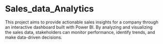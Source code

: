 # Sales_data_Analytics
This project aims to provide actionable sales insights for a company through an interactive dashboard built with Power BI. By analyzing and visualizing the sales data, stakeholders can monitor performance, identify trends, and make data-driven decisions.
